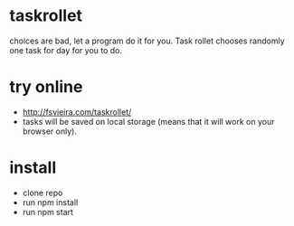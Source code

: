 # taskrollet
choices are bad, let a program do it for you. Task rollet chooses randomly one task for day for you to do.

# try online
  * http://fsvieira.com/taskrollet/
  * tasks will be saved on local storage (means that it will work on your browser only).
  
# install

* clone repo
* run npm install
* run npm start

